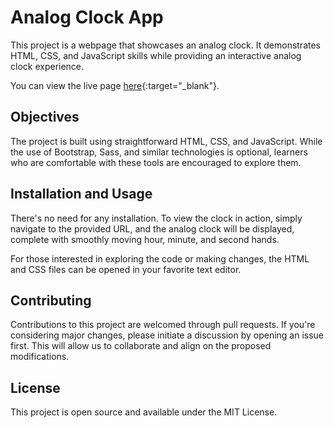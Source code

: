 # Analog Clock App

This project is a webpage that showcases an analog clock. It demonstrates HTML, CSS, and JavaScript skills while providing an interactive analog clock experience.

You can view the live page [here](https://analog-clock-proyect.netlify.app/){:target="_blank"}.

## Objectives

The project is built using straightforward HTML, CSS, and JavaScript. While the use of Bootstrap, Sass, and similar technologies is optional, learners who are comfortable with these tools are encouraged to explore them.

## Installation and Usage

There's no need for any installation. To view the clock in action, simply navigate to the provided URL, and the analog clock will be displayed, complete with smoothly moving hour, minute, and second hands.

For those interested in exploring the code or making changes, the HTML and CSS files can be opened in your favorite text editor.

## Contributing

Contributions to this project are welcomed through pull requests. If you're considering major changes, please initiate a discussion by opening an issue first. This will allow us to collaborate and align on the proposed modifications.

## License

This project is open source and available under the MIT License.
